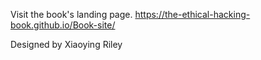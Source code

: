 Visit the book's landing page. https://the-ethical-hacking-book.github.io/Book-site/


Designed by Xiaoying Riley
